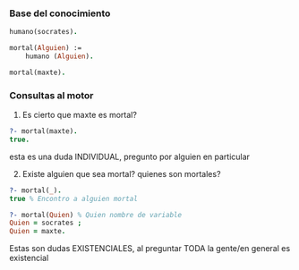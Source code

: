 ### Base del conocimiento

```prolog
humano(socrates).

mortal(Alguien) :=
    humano (Alguien).

mortal(maxte).
```

### Consultas al motor

1. Es cierto que maxte es mortal?

```prolog
?- mortal(maxte).
true.
```

esta es una duda INDIVIDUAL, pregunto por alguien en particular

2. Existe alguien que sea mortal?
quienes son mortales?

```prolog
?- mortal(_).
true % Encontro a alguien mortal

?- mortal(Quien) % Quien nombre de variable
Quien = socrates ;
Quien = maxte. 
```
Estas son dudas EXISTENCIALES, al preguntar TODA la gente/en general es existencial
